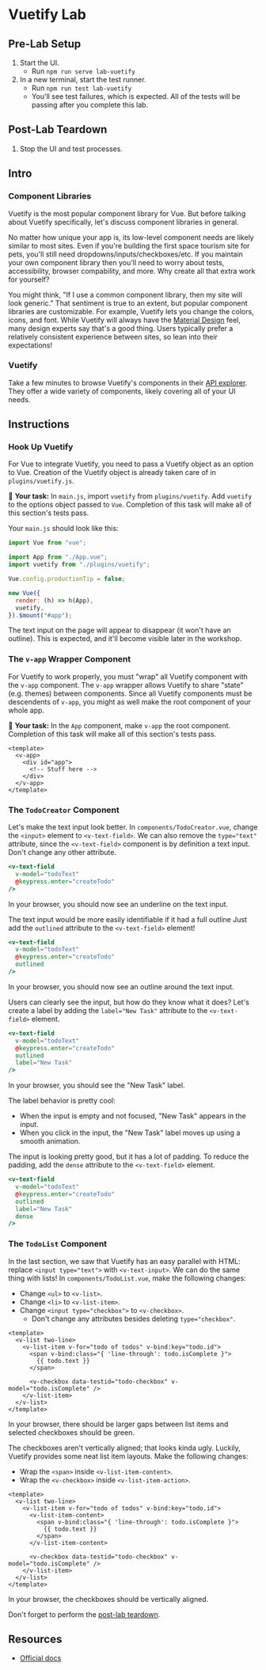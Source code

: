 # Vuetify Lab

## Pre-Lab Setup

1. Start the UI.
   - Run `npm run serve lab-vuetify`
2. In a new terminal, start the test runner.
   - Run `npm run test lab-vuetify`
   - You'll see test failures, which is expected. All of the tests will be passing after you complete this lab.

## Post-Lab Teardown

1. Stop the UI and test processes.

## Intro

### Component Libraries

Vuetify is the most popular component library for Vue. But before talking about Vuetify specifically, let's discuss component libraries in general.

No matter how unique your app is, its low-level component needs are likely similar to most sites. Even if you're building the first space tourism site for pets, you'll still need dropdowns/inputs/checkboxes/etc. If you maintain your own component library then you'll need to worry about tests, accessibility, browser compability, and more. Why create all that extra work for yourself?

You might think, "If I use a common component library, then my site will look generic." That sentiment is true to an extent, but popular component libraries are customizable. For example, Vuetify lets you change the colors, icons, and font. While Vuetify will always have the [Material Design](https://material.io/design) feel, many design experts say that's a good thing. Users typically prefer a relatively consistent experience between sites, so lean into their expectations!

### Vuetify

Take a few minutes to browse Vuetify's components in their [API explorer](https://vuetifyjs.com/en/components/api-explorer). They offer a wide variety of components, likely covering all of your UI needs.

## Instructions

### Hook Up Vuetify

For Vue to integrate Vuetify, you need to pass a Vuetify object as an option to Vue. Creation of the Vuetify object is already taken care of in `plugins/vuetify.js`.

📝 **Your task:** In `main.js`, import `vuetify` from `plugins/vuetify`. Add `vuetify` to the options object passed to `Vue`. Completion of this task will make all of this section's tests pass.

Your `main.js` should look like this:

```js
import Vue from "vue";

import App from "./App.vue";
import vuetify from "./plugins/vuetify";

Vue.config.productionTip = false;

new Vue({
  render: (h) => h(App),
  vuetify,
}).$mount("#app");
```

The text input on the page will appear to disappear (it won't have an outline). This is expected, and it'll become visible later in the workshop.

### The `v-app` Wrapper Component

For Vuetify to work properly, you must "wrap" all Vuetify component with the `v-app` component. The `v-app` wrapper allows Vuetify to share "state" (e.g. themes) between components. Since all Vuetify components must be descendents of `v-app`, you might as well make the root component of your whole app.

📝 **Your task:** In the `App` component, make `v-app` the root component. Completion of this task will make all of this section's tests pass.

```vue
<template>
  <v-app>
    <div id="app">
      <!-- Stuff here -->
    </div>
  </v-app>
</template>
```

### The `TodoCreator` Component

Let's make the text input look better. In `components/TodoCreator.vue`, change the `<input>` element to `<v-text-field>`. We can also remove the `type="text"` attribute, since the `<v-text-field>` component is by definition a text input. Don't change any other attribute.

```hbs
<v-text-field
  v-model="todoText"
  @keypress.enter="createTodo"
/>
```

In your browser, you should now see an underline on the text input.

The text input would be more easily identifiable if it had a full outline Just add the `outlined` attribute to the `<v-text-field>` element!

```hbs
<v-text-field
  v-model="todoText"
  @keypress.enter="createTodo"
  outlined
/>
```

In your browser, you should now see an outline around the text input.

Users can clearly see the input, but how do they know what it does? Let's create a label by adding the `label="New Task"` attribute to the `<v-text-field>` element.

```hbs
<v-text-field
  v-model="todoText"
  @keypress.enter="createTodo"
  outlined
  label="New Task"
/>
```

In your browser, you should see the "New Task" label.

The label behavior is pretty cool:

- When the input is empty and not focused, "New Task" appears in the input.
- When you click in the input, the "New Task" label moves up using a smooth animation.

The input is looking pretty good, but it has a lot of padding. To reduce the padding, add the `dense` attribute to the `<v-text-field>` element.

```hbs
<v-text-field
  v-model="todoText"
  @keypress.enter="createTodo"
  outlined
  label="New Task"
  dense
/>
```

### The `TodoList` Component

In the last section, we saw that Vuetify has an easy parallel with HTML: replace `<input type="text">` with `<v-text-input>`. We can do the same thing with lists! In `components/TodoList.vue`, make the following changes:

- Change `<ul>` to `<v-list>`.
- Change `<li>` to `<v-list-item>`.
- Change `<input type="checkbox">` to `<v-checkbox>`.
  - Don't change any attributes besides deleting `type="checkbox"`.

```vue
<template>
  <v-list two-line>
    <v-list-item v-for="todo of todos" v-bind:key="todo.id">
      <span v-bind:class="{ 'line-through': todo.isComplete }">
        {{ todo.text }}
      </span>

      <v-checkbox data-testid="todo-checkbox" v-model="todo.isComplete" />
    </v-list-item>
  </v-list>
</template>
```

In your browser, there should be larger gaps between list items and selected checkboxes should be green.

The checkboxes aren't vertically aligned; that looks kinda ugly. Luckily, Vuetify provides some neat list item layouts. Make the following changes:

- Wrap the `<span>` inside `<v-list-item-content>`.
- Wrap the `<v-checkbox>` inside `<v-list-item-action>`.

```vue
<template>
  <v-list two-line>
    <v-list-item v-for="todo of todos" v-bind:key="todo.id">
      <v-list-item-content>
        <span v-bind:class="{ 'line-through': todo.isComplete }">
          {{ todo.text }}
        </span>
      </v-list-item-content>

      <v-checkbox data-testid="todo-checkbox" v-model="todo.isComplete" />
    </v-list-item>
  </v-list>
</template>
```

In your browser, the checkboxes should be vertically aligned.

Don't forget to perform the [post-lab teardown](#post-lab-teardown).

## Resources

- [Official docs](https://vuetifyjs.com/en/introduction/why-vuetify)
